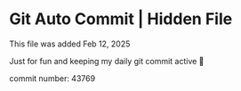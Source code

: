 # Git Auto Commit | Hidden File

This file was added Feb 12, 2025

Just for fun and keeping my daily git commit active 🤪

commit number: 43769
